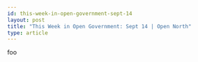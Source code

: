 ```yaml
---
id: this-week-in-open-government-sept-14
layout: post
title: "This Week in Open Government: Sept 14 | Open North"
type: article
---
```

foo